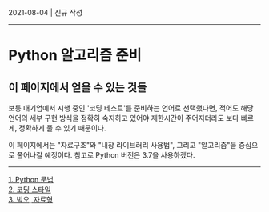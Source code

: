 2021-08-04 | 신규 작성

---

# Python 알고리즘 준비

## 이 페이지에서 얻을 수 있는 것들

보통 대기업에서 시행 중인 '코딩 테스트'를 준비하는 언어로 선택했다면, 적어도 해당 언어의 세부 구현 방식을 정확히 숙지하고 있어야 제한시간이 주어지더라도 보다 빠르게, 정확하게 풀 수 있기 때문이다.

이 페이지에서는 "자료구조"와 "내장 라이브러리 사용법", 그리고 "알고리즘"을 중심으로 풀어나갈 예정이다. 참고로 Python 버전은 3.7을 사용하겠다.

---

[1. Python 문법](./알고리즘_테스트/01.Python_문법.md)  
[2. 코딩 스타일](./알고리즘_테스트/02.코딩_스타일.md)  
[3. 빅오, 자료형](./알고리즘_테스트/03.빅오,_자료형.md)  
